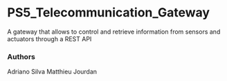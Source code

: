 # PS5_Telecommunication_Gateway
A gateway that allows to control and retrieve information from sensors and actuators through a REST API

### Authors
Adriano Silva
Matthieu Jourdan
